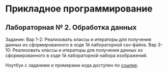 # Прикладное программирование

## Лабораторная № 2. Обработка данных

Задание:
Вар 1-2: Реализовать классы и итераторы для получения данных из сформированного в ходе 1й лабораторной csv-файла.
Вар 3-10: Реализовать классы и итераторы для получения данных из сформированного в ходе 1й лабораторной набора изображений.

Ноутбук с заданием и примерами кода доступен по [ссылке](https://colab.research.google.com/drive/16iEUU1IcFoetGFhEt1QdM0BsZiuBtYH7?usp=sharing#scrollTo=1M7sRXcD_8a7).
